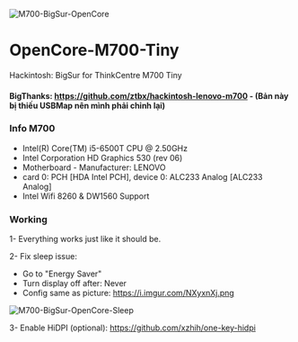 

![M700-BigSur-OpenCore](https://i.imgur.com/25WzusQ.png "M700-BigSur-OpenCore")

# OpenCore-M700-Tiny
Hackintosh: BigSur for ThinkCentre M700 Tiny

#### BigThanks: https://github.com/ztbx/hackintosh-lenovo-m700 - (Bản này bị thiếu USBMap nên mình phải chỉnh lại)

### Info M700
* Intel(R) Core(TM) i5-6500T CPU @ 2.50GHz
* Intel Corporation HD Graphics 530 (rev 06)
* Motherboard - Manufacturer: LENOVO
* card 0: PCH [HDA Intel PCH], device 0: ALC233 Analog [ALC233 Analog]
* Intel Wifi 8260 & DW1560 Support

### Working
1- Everything works just like it should be.

2-  Fix sleep issue: 
* Go to "Energy Saver"
* Turn display off after: Never
* Config same as picture: https://i.imgur.com/NXyxnXj.png

![M700-BigSur-OpenCore-Sleep](https://i.imgur.com/NXyxnXj.png "M700-BigSur-OpenCore-Sleep")

3- Enable HiDPI (optional): https://github.com/xzhih/one-key-hidpi
